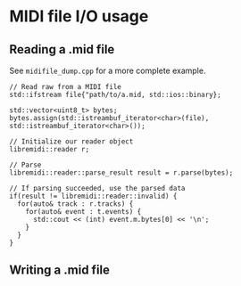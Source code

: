 # MIDI file I/O usage

## Reading a .mid file

See `midifile_dump.cpp` for a more complete example.

```
// Read raw from a MIDI file
std::ifstream file{"path/to/a.mid, std::ios::binary};

std::vector<uint8_t> bytes;
bytes.assign(std::istreambuf_iterator<char>(file), std::istreambuf_iterator<char>());

// Initialize our reader object
libremidi::reader r;

// Parse
libremidi::reader::parse_result result = r.parse(bytes);

// If parsing succeeded, use the parsed data
if(result != libremidi::reader::invalid) {
  for(auto& track : r.tracks) {
    for(auto& event : t.events) {
      std::cout << (int) event.m.bytes[0] << '\n';
    }
  }
}
```

## Writing a .mid file